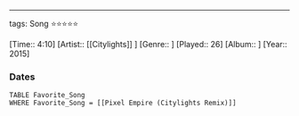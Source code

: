 ---
tags: Song ⭐⭐⭐⭐⭐ 

[Time:: 4:10]
[Artist:: [[Citylights]] ]
[Genre:: ]
[Played:: 26]
[Album:: ]
[Year:: 2015]
### Dates
````dataview
TABLE Favorite_Song
WHERE Favorite_Song = [[Pixel Empire (Citylights Remix)]]
````